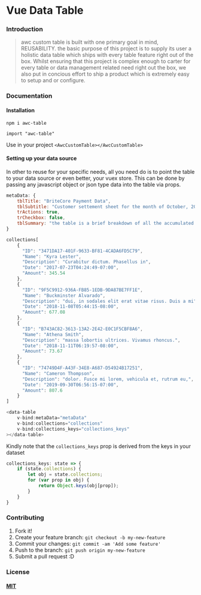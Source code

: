 # Vue Data Table

### Introduction
> awc custom table is built with one primary goal in mind, REUSABILITY. the basic purpose of this project is to supply its user a holistic data table which ships with every table feature right out of the box.
Whilst ensuring that this project is complex enough to carter for every table or data management related need right out the box, we also put in concious effort to ship a product which is extremely easy to setup and or configure.

### Documentation

#### Installation

`npm i awc-table`

`import "awc-table"`

Use in your project
`<AwcCustomTable></AwcCustomTable>`

#### Setting up your data source
In other to reuse for your specific needs, all you need do is to point the table to your data source or even better, your vuex store. This can be done by passing any javascript object or json type data into the table via props.

```javascript
metaData: {
    tblTitle: "BriteCore Payment Data",
    tblSubtitle: "Customer settement sheet for the month of October, 2018.",
    trActions: true,
    trCheckbox: false,
    tblSummary: "the table is a brief breakdown of all the accumulated wealth of britecore's clientale"
}
```

```javascript
collections[
    {
      "ID": "3471DA17-401F-9633-BF81-4CADA6FD5C79",
      "Name": "Kyra Lester",
      "Description": "Curabitur dictum. Phasellus in",
      "Date": "2017-07-23T04:24:49-07:00",
      "Amount": 345.54
    },
    {
      "ID": "9F5C9912-936A-FB85-1EDB-9DA87BE7FF1E",
      "Name": "Buckminster Alvarado",
      "Description": "dui, in sodales elit erat vitae risus. Duis a mi",
      "Date": "2018-11-08T05:44:15-08:00",
      "Amount": 677.08
    },
    {
      "ID": "B743AC82-3613-13A2-2E42-E0C1F5CBF8A6",
      "Name": "Athena Smith",
      "Description": "massa lobortis ultrices. Vivamus rhoncus.",
      "Date": "2018-11-11T06:19:57-08:00",
      "Amount": 73.67
    },
    {
      "ID": "74749D4F-A43F-34E8-A687-D54924B17251",
      "Name": "Cameron Thompson",
      "Description": "dolor. Fusce mi lorem, vehicula et, rutrum eu,",
      "Date": "2019-09-30T06:56:15-07:00",
      "Amount": 807.6
    }
]
```

```javascript
<data-table
    v-bind:metaData="metaData"
    v-bind:collections="collections"
    v-bind:collections_keys="collections_keys"
></data-table>
```

Kindly note that the `collections_keys` prop is derived from the keys in your dataset

```javascript
collections_keys: state => {
    if (state.collections) {
        let obj = state.collections;
        for (var prop in obj) {
            return Object.keys(obj[prop]);
        }
    }
}
```

### Contributing
1. Fork it!
2. Create your feature branch: `git checkout -b my-new-feature`
3. Commit your changes: `git commit -am 'Add some feature'`
4. Push to the branch: `git push origin my-new-feature`
5. Submit a pull request :D

### License
#### [MIT](https://opensource.org/licenses/MIT)